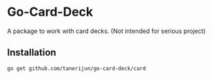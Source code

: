 # Go-Card-Deck

A package to work with card decks. (Not intended for serious project)

## Installation

```
go get github.com/tanerijun/go-card-deck/card
```
